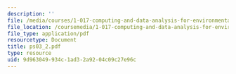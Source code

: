 ```yaml
---
description: ''
file: /media/courses/1-017-computing-and-data-analysis-for-environmental-applications-fall-2003/9d963049934c1ad32a9204c09c27e96c_ps03_2.pdf
file_location: /coursemedia/1-017-computing-and-data-analysis-for-environmental-applications-fall-2003/9d963049934c1ad32a9204c09c27e96c_ps03_2.pdf
file_type: application/pdf
resourcetype: Document
title: ps03_2.pdf
type: resource
uid: 9d963049-934c-1ad3-2a92-04c09c27e96c
---
```

